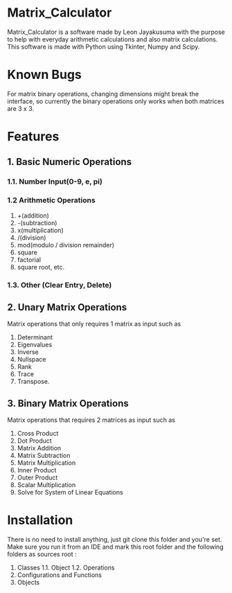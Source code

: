 # Matrix_Calculator
Matrix_Calculator is a software made by Leon Jayakusuma with the purpose to help with everyday arithmetic calculations and also matrix calculations. This software is made with Python using Tkinter, Numpy and Scipy.
# Known Bugs
For matrix binary operations, changing dimensions might break the interface, so currently the binary operations only works when both matrices are 3 x 3.
# Features
## 1. Basic Numeric Operations
### 1.1. Number Input(0-9, e, pi)
### 1.2 Arithmetic Operations
1. +(addition)
2. -(subtraction)
3. x(multiplication)
4. /(division)
5. mod(modulo / division remainder)
5. square
6. factorial
7. square root, etc. 
### 1.3. Other (Clear Entry, Delete)
## 2. Unary Matrix Operations
Matrix operations that only requires 1 matrix as input such as
1. Determinant
2. Eigenvalues
3. Inverse
4. Nullspace
5. Rank
6. Trace
7. Transpose.
## 3. Binary Matrix Operations
Matrix operations that requires 2 matrices as input such as 
1. Cross Product
2. Dot Product
3. Matrix Addition
4. Matrix Subtraction
5. Matrix Multiplication
6. Inner Product
7. Outer Product
8. Scalar Multiplication
9. Solve for System of Linear Equations

# Installation
There is no need to install anything, just git clone this folder and you're set.
Make sure you run it from an IDE and mark this root folder and the following folders as sources root :
1. Classes
  1.1. Object
  1.2. Operations
2. Configurations and Functions
3. Objects
